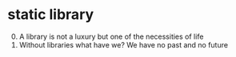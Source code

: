 # static library 
0. A library is not a luxury but one of the necessities of life
1. Without libraries what have we? We have no past and no future

